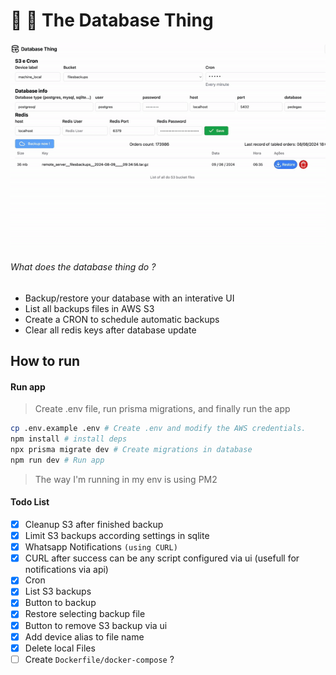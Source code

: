 # 🎲 👹 The Database Thing
<img src="public/demo.gif"/>


###### What does the database thing do ?
- Backup/restore your database with an interative UI
- List all backups files in AWS S3
- Create a CRON to schedule automatic backups 
- Clear all redis keys after database update

## How to run

#### Run app
> Create .env file, run prisma migrations, and finally run the app
```bash
cp .env.example .env # Create .env and modify the AWS credentials.
npm install # install deps
npx prisma migrate dev # Create migrations in database
npm run dev # Run app
```

> The way I'm running in my env is using PM2

#### Todo List

- [x] Cleanup S3 after finished backup 
- [x] Limit S3 backups according settings in sqlite 
- [x] Whatsapp Notifications `(using CURL)`
- [x] CURL after success can be any script configured via ui (usefull for notifications via api)
- [x] Cron
- [x] List S3 backups
- [x] Button to backup
- [x] Restore selecting backup file
- [x] Button to remove S3 backup via ui
- [x] Add device alias to file name
- [x] Delete local Files
- [ ] Create `Dockerfile/docker-compose` ?